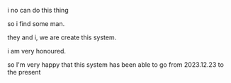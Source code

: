 i no can do this thing

so i find some man.

they and i, we are create this system.

i am very honoured.

so I'm very happy that this system has been able to go from 2023.12.23 to the present
